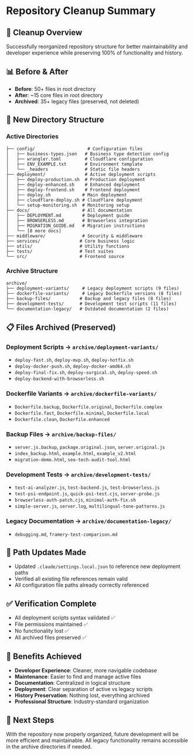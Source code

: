 # Repository Cleanup Summary

## 🧹 Cleanup Overview
Successfully reorganized repository structure for better maintainability and developer experience while preserving 100% of functionality and history.

## 📊 Before & After
- **Before**: 50+ files in root directory
- **After**: ~15 core files in root directory
- **Archived**: 35+ legacy files (preserved, not deleted)

## 📁 New Directory Structure

### Active Directories
```
├── config/                    # Configuration files
│   ├── business-types.json   # Business type detection config
│   ├── wrangler.toml         # Cloudflare configuration
│   ├── ENV_EXAMPLE.txt       # Environment template
│   └── _headers              # Static file headers
├── deployment/               # Active deployment scripts
│   ├── deploy-production.sh  # Production deployment
│   ├── deploy-enhanced.sh    # Enhanced deployment
│   ├── deploy-frontend.sh    # Frontend deployment
│   ├── deploy.sh            # Main deployment
│   ├── cloudflare-deploy.sh # Cloudflare deployment
│   └── setup-monitoring.sh  # Monitoring setup
├── docs/                    # All documentation
│   ├── DEPLOYMENT.md        # Deployment guide
│   ├── BROWSERLESS.md       # Browserless integration
│   ├── MIGRATION_GUIDE.md   # Migration instructions
│   └── [8 more docs]
├── middleware/              # Security & middleware
├── services/               # Core business logic
├── utils/                  # Utility functions
├── tests/                  # Test suites
└── src/                    # Frontend source
```

### Archive Structure
```
archive/
├── deployment-variants/     # Legacy deployment scripts (9 files)
├── dockerfile-variants/     # Legacy Dockerfile versions (8 files)
├── backup-files/           # Backup and legacy files (8 files)
├── development-tests/      # Development test scripts (11 files)
└── documentation-legacy/   # Outdated documentation (2 files)
```

## 📋 Files Archived (Preserved)

### Deployment Scripts → `archive/deployment-variants/`
- `deploy-fast.sh`, `deploy-mvp.sh`, `deploy-hotfix.sh`
- `deploy-docker-push.sh`, `deploy-docker-amd64.sh`
- `deploy-final-fix.sh`, `deploy-surgical.sh`, `deploy-speed.sh`
- `deploy-backend-with-browserless.sh`

### Dockerfile Variants → `archive/dockerfile-variants/`
- `Dockerfile.backup`, `Dockerfile.original`, `Dockerfile.complex`
- `Dockerfile.fast`, `Dockerfile.minimal`, `Dockerfile.local`
- `Dockerfile.clean`, `Dockerfile.enhanced`

### Backup Files → `archive/backup-files/`
- `server.js.backup`, `package.original.json`, `server.original.js`
- `index_backup.html`, `example.html`, `example_v2.html`
- `migration-demo.html`, `seo-tech-audit-tool.html`

### Development Tests → `archive/development-tests/`
- `test-ai-analyzer.js`, `test-backend.js`, `test-browserless.js`
- `test-psi-endpoint.js`, `quick-psi-test.cjs`, `server-probe.js`
- `browserless-auth-patch.cjs`, `minimal-auth-fix.sh`
- `simple-server.js`, `server.log`, `multilingual-tone-patterns.js`

### Legacy Documentation → `archive/documentation-legacy/`
- `debugging.md`, `framery-test-comparison.md`

## 🔧 Path Updates Made
- Updated `.claude/settings.local.json` to reference new deployment paths
- Verified all existing file references remain valid
- All configuration file paths already correctly referenced

## ✅ Verification Complete
- All deployment scripts syntax validated ✅
- File permissions maintained ✅  
- No functionality lost ✅
- All archived files preserved ✅

## 🎯 Benefits Achieved
- **Developer Experience**: Cleaner, more navigable codebase
- **Maintenance**: Easier to find and manage active files
- **Documentation**: Centralized in logical structure
- **Deployment**: Clear separation of active vs legacy scripts
- **History Preservation**: Nothing lost, everything archived
- **Professional Structure**: Industry-standard organization

## 🚀 Next Steps
With the repository now properly organized, future development will be more efficient and maintainable. All legacy functionality remains accessible in the archive directories if needed.